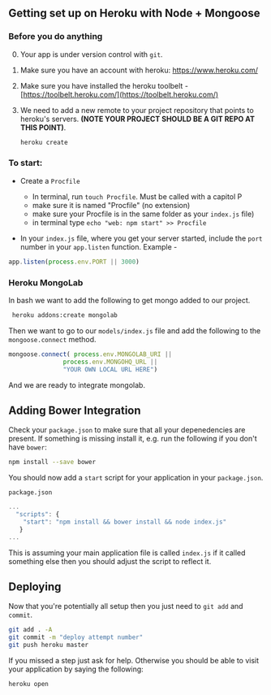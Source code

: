 ## Getting set up on Heroku with Node + Mongoose

### Before you do anything
0. Your app is under version control with `git`.
1. Make sure you have an account with heroku: https://www.heroku.com/

2. Make sure you have installed the heroku toolbelt - [https://toolbelt.heroku.com/](https://toolbelt.heroku.com/)

3. We need to add a new remote to your project repository that points to heroku's servers. **(NOTE YOUR PROJECT SHOULD BE A GIT REPO AT THIS POINT)**.

	```bash
	heroku create
	```


### To start:



* Create a `Procfile` 
	- In terminal, run `touch Procfile`. Must be called with a capitol P
	- make sure it is named "Procfile" (no extension) 
	- make sure your Procfile is in the same folder as your `index.js` file) 
	- in terminal type `echo "web: npm start" >> Procfile`


* In your `index.js` file, where you get your server started, include the `port` number in your `app.listen` function.  Example -

```javascript
app.listen(process.env.PORT || 3000)
```

### Heroku MongoLab


In bash we want to add the following to get mongo added to our project.

```bash
 heroku addons:create mongolab
```

Then we want to go to our `models/index.js` file and add the following to the `mongoose.connect` method.

```javascript
mongoose.connect( process.env.MONGOLAB_URI ||
			   process.env.MONGOHQ_URL || 
			   "YOUR OWN LOCAL URL HERE")
```

And we are ready to integrate mongolab.


## Adding Bower Integration

Check your `package.json` to make sure that all your depenedencies are present. If something is missing install it, e.g. run the following if you don't have `bower`:

```bash
npm install --save bower
```


You should now add a `start` script for your application in your `package.json`.

`package.json`

```javascript
...
  "scripts": {
    "start": "npm install && bower install && node index.js"
   }
...
```

This is assuming your main application file is called `index.js` if it called something else then you should adjust the script to reflect it.

## Deploying

Now that you're potentially all setup then you just need to `git add` and `commit`.


```bash
git add . -A
git commit -m "deploy attempt number"
git push heroku master
```

If you missed a step just ask for help. Otherwise you should be able to visit your application by saying the following:

```bash
heroku open
```
